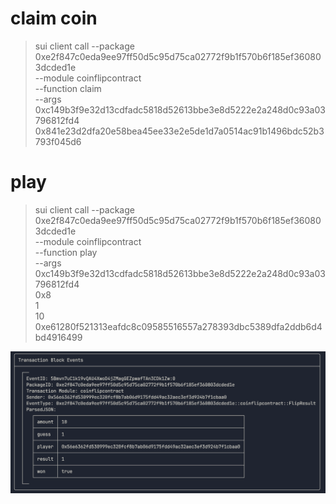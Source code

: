 # claim coin

> sui client call --package 0xe2f847c0eda9ee97ff50d5c95d75ca02772f9b1f570b6f185ef360803dcded1e \
>    --module coinflipcontract \
>    --function claim \
>    --args \
>        0xc149b3f9e32d13cdfadc5818d52613bbe3e8d5222e2a248d0c93a03796812fd4 \
>        0x841e23d2dfa20e58bea45ee33e2e5de1d7a0514ac91b1496bdc52b3793f045d6 

# play

> sui client call --package 0xe2f847c0eda9ee97ff50d5c95d75ca02772f9b1f570b6f185ef360803dcded1e \
>    --module coinflipcontract \
>    --function play \
>    --args \
>        0xc149b3f9e32d13cdfadc5818d52613bbe3e8d5222e2a248d0c93a03796812fd4 \
>        0x8 \
>        1 \
>        10 \
>        0xe61280f521313eafdc8c09585516557a278393dbc5389dfa2ddb6d4bd4916499


![play](./play.png)